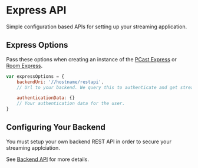 # Express API

Simple configuration based APIs for setting up your streaming application.

## Express Options

Pass these options when creating an instance of the [PCast Express](express/PCastExpress.md) or [Room Express](express/RoomExpress.md). 

```js
var expressOptions = {
    backendUri: '//hostname/restapi',
    // Url to your backend. We query this to authenticate and get streaming tokens.

    authenticationData: {}
    // Your authentication data for the user.
}
```

## Configuring Your Backend

You must setup your own backend REST API in order to secure your streaming applciation.

See [Backend API](./BackendAPI.md) for more details.